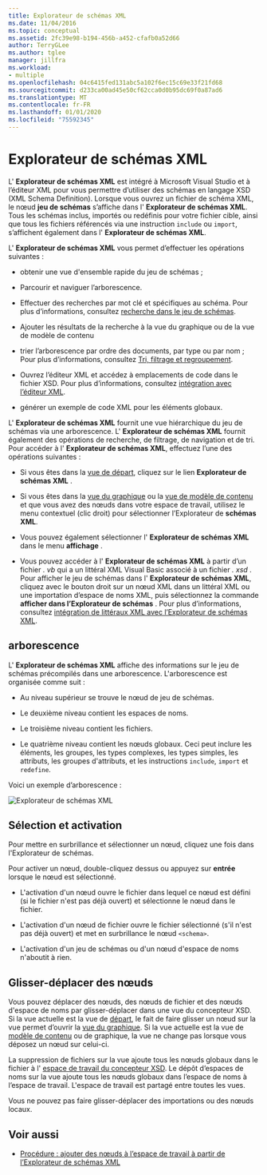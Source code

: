 ```yaml
---
title: Explorateur de schémas XML
ms.date: 11/04/2016
ms.topic: conceptual
ms.assetid: 2fc39e98-b194-456b-a452-cfafb0a52d66
author: TerryGLee
ms.author: tglee
manager: jillfra
ms.workload:
- multiple
ms.openlocfilehash: 04c6415fed131abc5a102f6ec15c69e33f21fd68
ms.sourcegitcommit: d233ca00ad45e50cf62cca0d0b95dc69f0a87ad6
ms.translationtype: MT
ms.contentlocale: fr-FR
ms.lasthandoff: 01/01/2020
ms.locfileid: "75592345"
---
```

# <a name="xml-schema-explorer"></a>Explorateur de schémas XML

L' **Explorateur de schémas XML** est intégré à Microsoft Visual Studio et à l’éditeur XML pour vous permettre d’utiliser des schémas en langage XSD (XML Schema Definition). Lorsque vous ouvrez un fichier de schéma XML, le nœud **jeu de schémas** s’affiche dans l' **Explorateur de schémas XML**. Tous les schémas inclus, importés ou redéfinis pour votre fichier cible, ainsi que tous les fichiers référencés via une instruction `include` ou `import`, s’affichent également dans l' **Explorateur de schémas XML**.

L' **Explorateur de schémas XML** vous permet d’effectuer les opérations suivantes :

- obtenir une vue d'ensemble rapide du jeu de schémas ;

- Parcourir et naviguer l’arborescence.

- Effectuer des recherches par mot clé et spécifiques au schéma. Pour plus d’informations, consultez [recherche dans le jeu de schémas](../xml-tools/searching-the-schema-set.md).

- Ajouter les résultats de la recherche à la vue du graphique ou de la vue de modèle de contenu

- trier l’arborescence par ordre des documents, par type ou par nom ; Pour plus d’informations, consultez [Tri, filtrage et regroupement](../xml-tools/sorting-filtering-and-grouping-xml-schema-explorer.md).

- Ouvrez l’éditeur XML et accédez à emplacements de code dans le fichier XSD. Pour plus d’informations, consultez [intégration avec l’éditeur XML](../xml-tools/integration-with-xml-editor.md).

- générer un exemple de code XML pour les éléments globaux.

L' **Explorateur de schémas XML** fournit une vue hiérarchique du jeu de schémas via une arborescence. L' **Explorateur de schémas XML** fournit également des opérations de recherche, de filtrage, de navigation et de tri. Pour accéder à l' **Explorateur de schémas XML**, effectuez l’une des opérations suivantes :

- Si vous êtes dans la [vue de départ](../xml-tools/start-view.md), cliquez sur le lien **Explorateur de schémas XML** .

- Si vous êtes dans la [vue du graphique](../xml-tools/graph-view.md) ou la [vue de modèle de contenu](../xml-tools/content-model-view.md) et que vous avez des nœuds dans votre espace de travail, utilisez le menu contextuel (clic droit) pour sélectionner l’Explorateur de **schémas XML**.

- Vous pouvez également sélectionner l' **Explorateur de schémas XML** dans le menu **affichage** .

- Vous pouvez accéder à l' **Explorateur de schémas XML** à partir d’un fichier *. vb* qui a un littéral XML Visual Basic associé à un fichier *. xsd* . Pour afficher le jeu de schémas dans l' **Explorateur de schémas XML**, cliquez avec le bouton droit sur un nœud XML dans un littéral XML ou une importation d’espace de noms XML, puis sélectionnez la commande **afficher dans l’Explorateur de schémas** . Pour plus d’informations, consultez [intégration de littéraux XML avec l’Explorateur de schémas XML](../xml-tools/integration-of-xml-literals-with-xml-schema-explorer.md).

## <a name="tree-view"></a>arborescence
L' **Explorateur de schémas XML** affiche des informations sur le jeu de schémas précompilés dans une arborescence. L'arborescence est organisée comme suit :

- Au niveau supérieur se trouve le nœud de jeu de schémas.

- Le deuxième niveau contient les espaces de noms.

- Le troisième niveau contient les fichiers.

- Le quatrième niveau contient les nœuds globaux. Ceci peut inclure les éléments, les groupes, les types complexes, les types simples, les attributs, les groupes d'attributs, et les instructions `include`, `import` et `redefine`.

Voici un exemple d’arborescence :

![Explorateur de schémas XML](../xml-tools/media/xmlschemaexplorer.gif)

## <a name="selection-and-activation"></a>Sélection et activation
Pour mettre en surbrillance et sélectionner un nœud, cliquez une fois dans l'Explorateur de schémas.

Pour activer un nœud, double-cliquez dessus ou appuyez sur **entrée** lorsque le nœud est sélectionné.

- L'activation d'un nœud ouvre le fichier dans lequel ce nœud est défini (si le fichier n'est pas déjà ouvert) et sélectionne le nœud dans le fichier.

- L'activation d'un nœud de fichier ouvre le fichier sélectionné (s'il n'est pas déjà ouvert) et met en surbrillance le nœud `<schema>`.

- L'activation d'un jeu de schémas ou d'un nœud d'espace de noms n'aboutit à rien.

## <a name="drag-and-drop-nodes"></a>Glisser-déplacer des nœuds
Vous pouvez déplacer des nœuds, des nœuds de fichier et des nœuds d'espace de noms par glisser-déplacer dans une vue du concepteur XSD. Si la vue actuelle est la vue de [départ](../xml-tools/start-view.md), le fait de faire glisser un nœud sur la vue permet d’ouvrir la [vue du graphique](../xml-tools/graph-view.md). Si la vue actuelle est la vue de [modèle de contenu](../xml-tools/content-model-view.md) ou de graphique, la vue ne change pas lorsque vous déposez un nœud sur celui-ci.

La suppression de fichiers sur la vue ajoute tous les nœuds globaux dans le fichier à l' [espace de travail du concepteur XSD](../xml-tools/xml-schema-designer-workspace.md). Le dépôt d’espaces de noms sur la vue ajoute tous les nœuds globaux dans l’espace de noms à l’espace de travail. L'espace de travail est partagé entre toutes les vues.

 Vous ne pouvez pas faire glisser-déplacer des importations ou des nœuds locaux.

## <a name="see-also"></a>Voir aussi

- [Procédure : ajouter des nœuds à l’espace de travail à partir de l’Explorateur de schémas XML](../xml-tools/how-to-add-nodes-to-the-workspace-from-the-xml-schema-explorer.md)
